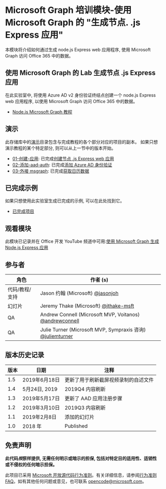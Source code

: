 # <a name="microsoft-graph-training-module---build-nodejs-express-apps-with-microsoft-graph"></a>Microsoft Graph 培训模块-使用 Microsoft Graph 的 "生成节点. .js Express 应用"

本模块将介绍如何通过生成 node.js Express web 应用程序, 使用 Microsoft Graph 访问 Office 365 中的数据。

## <a name="lab---build-nodejs-express-apps-with-microsoft-graph"></a>使用 Microsoft Graph 的 Lab 生成节点 .js Express 应用

在此实验室中, 将使用 Azure AD v2 身份验证终结点创建一个 node.js Express web 应用程序, 以使用 Microsoft Graph 访问 Office 365 中的数据。

- [Node.js Microsoft Graph 教程](https://docs.microsoft.com/graph/training/node-tutorial)

## <a name="demos"></a>演示

此存储库中的[演示](./Demos)目录包含与完成教程的各个部分对应的项目的副本。 如果只想演示教程的某个特定部分, 则可以从上一节中的版本开始。

- [01-创建-应用](Demos/01-create-app): 已完成[创建节点 .js Express web 应用](https://docs.microsoft.com/graph/training/node-tutorial?tutorial-step=1)
- [02-添加-aad-auth](Demos/02-add-aad-auth): 已完成[添加 Azure AD 身份验证](https://docs.microsoft.com/graph/training/node-tutorial?tutorial-step=3)
- [03-外接 msgraph](Demos/03-add-msgraph): 已完成[获取日历数据](https://docs.microsoft.com/graph/training/node-tutorial?tutorial-step=4)

## <a name="completed-sample"></a>已完成示例

如果只想使用此实验室生成已完成的示例, 可以在此处找到它。

- [已完成项目](Demos/03-add-msgraph)

## <a name="watch-the-module"></a>观看模块

此模块已记录并在 Office 开发 YouTube 频道中可用:[使用 Microsoft Graph 生成 Node.js Express 应用](https://youtu.be/n6q8Cm-pTYY)

## <a name="contributors"></a>参与者

|           角色            |                                           作者 (s)                                           |
| -------------------------- | --------------------------------------------------------------------------------------------- |
| 代码/教程/支持 | Jason 约翰 (Microsoft) [@jasonjoh](//github.com/jasonjoh)                                 |
| 幻灯片                     | Jeremy Thake (Microsoft) [@jthake-msft](//github.com/jthake-msft)                             |
| QA                         | Andrew Connell (Microsoft MVP, Voitanos) [@andrewconnell](//github.com/andrewconnell)         |
| QA                         | Julie Turner (Microsoft MVP, Sympraxis 咨询) [@juliemturner](//github.com/juliemturner) |

## <a name="version-history"></a>版本历史记录

| 版本 |       日期       |                     注释                     |
| ------- | ---------------- | ------------------------------------------------ |
| 1.5     | 2019年6月18日    | 更新了用于刷新截屏视频录制的自述文件 |
| 1.4     | 5月24日, 2019     | 2019Q4 内容刷新                           |
| 1.3     | 2019年5月17日     | 更新了 AAD 应用注册步骤               |
| 1.2     | 2019年3月10日   | 2019Q3 内容刷新                           |
| 1.1     | 2019年2月8日 | 添加的幻灯片                                     |
| 1.0     | 2018 年             | Published                                        |

## <a name="disclaimer"></a>免责声明

**此代码*按*原样提供, 无需任何明示或暗示的担保, 包括对特定目的适用性、适销性或不侵权的任何暗示担保。**

此项目已采用 [Microsoft 开放源代码行为准则](https://opensource.microsoft.com/codeofconduct/)。有关详细信息，请参阅[行为准则 FAQ](https://opensource.microsoft.com/codeofconduct/faq/)。如有其他任何问题或意见，也可联系 [opencode@microsoft.com](mailto:opencode@microsoft.com)。
